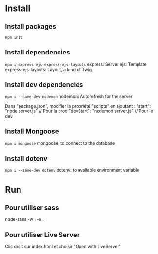 # Install
## Install packages
`npm init`

## Install dependencies
`npm i express ejs express-ejs-layouts`
express: Server
ejs: Template
express-ejs-layouts: Layout, a kind of Twig

## Install dev dependencies
`npm i --save-dev nodemon`
nodemon: Autorefresh for the server

Dans "package.json", modifier la propriété "scripts" en ajoutant :
    "start": "node server.js"       // Pour la prod
    "devStart": "nodemon server.js" // Pour le dev

## Install Mongoose
`npm i mongoose`
mongoose: to connect to the database

## Install dotenv
`npm i --save-dev dotenv`
dotenv: to available environment variable


# Run
## Pour utiliser sass
node-sass -w . -o .

## Pour utiliser Live Server
Clic droit sur index.html et choisir "Open with LiveServer"